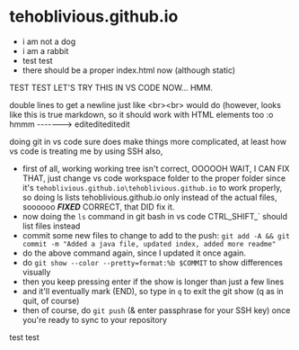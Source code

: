 # tehoblivious.github.io

- i am not a dog
- i am a rabbit
- test test
- there should be a proper index.html now (although static)

TEST TEST LET'S TRY THIS IN VS CODE NOW... HMM.

double lines to get a newline just like \<br>\<br> would do (however, looks like this is true markdown, so it should work with HTML elements too :o hmmm -------> editediteditedit

doing git in vs code sure does make things more complicated, at least how vs code is treating me by using SSH also,

- first of all, working working tree isn't correct, OOOOOH WAIT, I CAN FIX THAT, just change vs code workspace folder to the proper folder since it's ```tehoblivious.github.io\tehoblivious.github.io``` to work properly, so doing ls lists tehoblivious.github.io only instead of the actual files, soooooo ***FIXED*** CORRECT, that DID fix it.
- now doing the ```ls``` command in git bash in vs code CTRL_SHIFT_` should list files instead
- commit some new files to change to add to the push: ```git add -A && git commit -m "Added a java file, updated index, added more readme"```
- do the above command again, since I updated it once again.
- do ```git show --color --pretty=format:%b $COMMIT``` to show differences visually
- then you keep pressing enter if the show is longer than just a few lines
- and it'll eventually mark (END), so type in ```q``` to exit the git show (q as in quit, of course)
- then of course, do ```git push``` (& enter passphrase for your SSH key) once you're ready to sync to your repository

test test